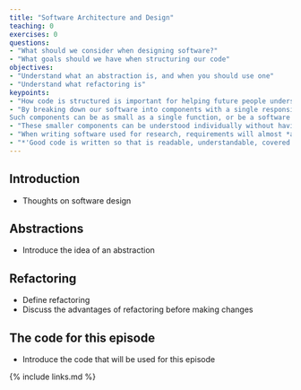 ```yaml
---
title: "Software Architecture and Design"
teaching: 0
exercises: 0
questions:
- "What should we consider when designing software?"
- "What goals should we have when structuring our code"
objectives:
- "Understand what an abstraction is, and when you should use one"
- "Understand what refactoring is"
keypoints:
- "How code is structured is important for helping future people understand and update it"
- "By breaking down our software into components with a single responsibility, we avoid having to rewrite it all when requirements change.
Such components can be as small as a single function, or be a software package in their own right."
- "These smaller components can be understood individually without having to understand the entire codebase at once."
- "When writing software used for research, requirements will almost *always* change."
- "*'Good code is written so that is readable, understandable, covered by automated tests, not over complicated and does well what is intended to do.'*"
---
```


## Introduction

* Thoughts on software design

## Abstractions

* Introduce the idea of an abstraction

## Refactoring

* Define refactoring
* Discuss the advantages of refactoring before making changes

## The code for this episode

* Introduce the code that will be used for this episode

{% include links.md %}
